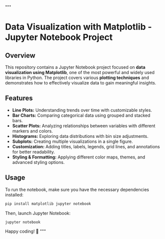 """
# Data Visualization with Matplotlib - Jupyter Notebook Project

## Overview
This repository contains a Jupyter Notebook project focused on **data visualization using Matplotlib**, one of the most powerful and widely used libraries in Python. The project covers various **plotting techniques** and demonstrates how to effectively visualize data to gain meaningful insights.

## Features
- **Line Plots:** Understanding trends over time with customizable styles.
- **Bar Charts:** Comparing categorical data using grouped and stacked bars.
- **Scatter Plots:** Analyzing relationships between variables with different markers and colors.
- **Histograms:** Exploring data distributions with bin size adjustments.
- **Subplots:** Creating multiple visualizations in a single figure.
- **Customization:** Adding titles, labels, legends, grid lines, and annotations for better readability.
- **Styling & Formatting:** Applying different color maps, themes, and advanced styling options.

## Usage
To run the notebook, make sure you have the necessary dependencies installed:

```bash
pip install matplotlib jupyter notebook
```

Then, launch Jupyter Notebook:

```bash
jupyter notebook
```

Happy coding! 🚀
"""

